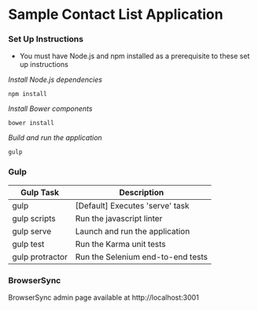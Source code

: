 # Sample Contact List Application

### Set Up Instructions

* You must have Node.js and npm installed as a prerequisite to these set up instructions

*Install Node.js dependencies*

    npm install

*Install Bower components*

    bower install

*Build and run the application*

    gulp

### Gulp

Gulp Task | Description
--------- | -----------
gulp | [Default] Executes 'serve' task
gulp scripts | Run the javascript linter
gulp serve | Launch and run the application
gulp test | Run the Karma unit tests
gulp protractor | Run the Selenium end-to-end tests

### BrowserSync

BrowserSync admin page available at http://localhost:3001